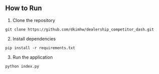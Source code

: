 
## How to Run

1. Clone the repository

```
git clone https://github.com/dkimhw/dealership_competitor_dash.git
```

2. Install dependencies

```
pip install -r requirements.txt
```

3. Run the application

```
python index.py
```
